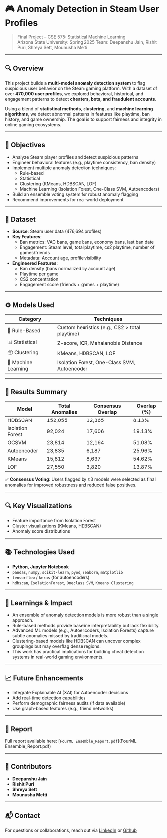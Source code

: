 # 🎮 Anomaly Detection in Steam User Profiles

> Final Project – CSE 575: Statistical Machine Learning  
> Arizona State University: Spring 2025
> Team: Deepanshu Jain, Rishit Puri, Shreya Sett, Mounusha Metti

---

## 🔍 Overview

This project builds a **multi-model anomaly detection system** to flag suspicious user behavior on the Steam gaming platform. With a dataset of over **470,000 user profiles**, we explored behavioral, historical, and engagement patterns to detect **cheaters, bots, and fraudulent accounts**.

Using a blend of **statistical methods**, **clustering**, and **machine learning algorithms**, we detect abnormal patterns in features like playtime, ban history, and game ownership. The goal is to support fairness and integrity in online gaming ecosystems.

---

## 🎯 Objectives

- Analyze Steam player profiles and detect suspicious patterns
- Engineer behavioral features (e.g., playtime consistency, ban density)
- Implement multiple anomaly detection techniques:
  - Rule-based
  - Statistical
  - Clustering (KMeans, HDBSCAN, LOF)
  - Machine Learning (Isolation Forest, One-Class SVM, Autoencoders)
- Build an ensemble voting system for robust anomaly flagging
- Recommend improvements for real-world deployment

---

## 📁 Dataset

- **Source**: Steam user data (476,694 profiles)
- **Key Features**:
  - Ban metrics: VAC bans, game bans, economy bans, last ban date
  - Engagement: Steam level, total playtime, cs2 playtime, number of games/friends
  - Metadata: Account age, profile visibility
- **Engineered Features**:
  - Ban density (bans normalized by account age)
  - Playtime per game
  - CS2 concentration
  - Engagement score (friends + games + playtime)

---

## ⚙️ Models Used

| Category            | Techniques                               |
|---------------------|-------------------------------------------|
| 📏 Rule-Based        | Custom heuristics (e.g., CS2 > total playtime) |
| 📊 Statistical       | Z-score, IQR, Mahalanobis Distance        |
| 📦 Clustering        | KMeans, HDBSCAN, LOF                      |
| 🧠 Machine Learning  | Isolation Forest, One-Class SVM, Autoencoder |

---

## 🧪 Results Summary

| Model            | Total Anomalies | Consensus Overlap | Overlap (%) |
|------------------|------------------|--------------------|-------------|
| HDBSCAN          | 152,055           | 12,365             | 8.13%       |
| Isolation Forest | 92,024            | 17,606             | 19.13%      |
| OCSVM            | 23,814            | 12,164             | 51.08%      |
| Autoencoder      | 23,835            | 6,187              | 25.96%      |
| KMeans           | 15,812            | 8,637              | 54.62%      |
| LOF              | 27,550            | 3,820              | 13.87%      |

✅ **Consensus Voting**: Users flagged by ≥3 models were selected as final anomalies for improved robustness and reduced false positives.

---

## 🔍 Key Visualizations

- Feature importance from Isolation Forest
- Cluster visualizations (KMeans, HDBSCAN)
- Anomaly score distributions

---

## 📚 Technologies Used

- **Python**, **Jupyter Notebook**
- `pandas`, `numpy`, `scikit-learn`, `pyod`, `seaborn`, `matplotlib`
- `tensorflow` / `keras` (for autoencoders)
- `hdbscan`,  `IsolationForest`, `Oneclass SVM`, `Kmeans Clustering`

---

## 🧠 Learnings & Impact

- An ensemble of anomaly detection models is more robust than a single approach.
- Rule-based methods provide baseline interpretability but lack flexibility.
- Advanced ML models (e.g., Autoencoders, Isolation Forests) capture subtle anomalies missed by traditional models.
- Clustering-based models like HDBSCAN can uncover complex groupings but may overflag dense regions.
- This work has practical implications for building cheat detection systems in real-world gaming environments.

---

## 📈 Future Enhancements

- Integrate Explainable AI (XAI) for Autoencoder decisions
- Add real-time detection capabilities
- Perform demographic fairness audits (if data available)
- Use graph-based features (e.g., friend networks)

---

## 📑 Report

Full report available here: [`FourML Ensemble_Report.pdf`](FourML Ensemble_Report.pdf)

---

## 👥 Contributors

- **Deepanshu Jain** 
- **Rishit Puri** 
- **Shreya Sett** 
- **Mounusha Metti** 
---

## 📬 Contact

For questions or collaborations, reach out via [LinkedIn](https://www.linkedin.com/in/mounusha-ram-metti/) or [Github](https://github.com/Mounusha25)
